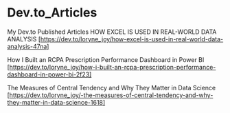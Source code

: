 # Dev.to_Articles
My Dev.to Published Articles
HOW EXCEL IS USED IN REAL-WORLD DATA ANALYSIS [https://dev.to/loryne_joy/how-excel-is-used-in-real-world-data-analysis-47na]

How I Built an RCPA Prescription Performance Dashboard in Power BI [https://dev.to/loryne_joy/how-i-built-an-rcpa-prescription-performance-dashboard-in-power-bi-2f23]

The Measures of Central Tendency and Why They Matter in Data Science [https://dev.to/loryne_joy/-the-measures-of-central-tendency-and-why-they-matter-in-data-science-1618]


